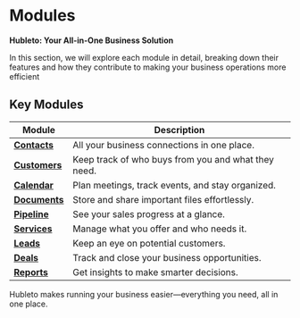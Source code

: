 # Modules

**Hubleto: Your All-in-One Business Solution**

In this section, we will explore each module in detail, breaking down their features and how they contribute to making your business operations more efficient

## Key Modules

| Module                             | Description                                         |
| ---------------------------------- | --------------------------------------------------- |
| **[Contacts](modules/contacts)**   | All your business connections in one place.         |
| **[Customers](modules/customers)** | Keep track of who buys from you and what they need. |
| **[Calendar](modules/calendar)**   | Plan meetings, track events, and stay organized.    |
| **[Documents](modules/documents)** | Store and share important files effortlessly.       |
| **[Pipeline](modules/pipeline)**   | See your sales progress at a glance.                |
| **[Services](modules/services)**   | Manage what you offer and who needs it.             |
| **[Leads](modules/leads)**         | Keep an eye on potential customers.                 |
| **[Deals](modules/deals)**         | Track and close your business opportunities.        |
| **[Reports](modules/reports)**     | Get insights to make smarter decisions.             |

Hubleto makes running your business easier—everything you need, all in one place.
